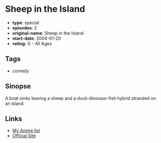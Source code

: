 # Sheep in the Island

-   **type**: special
-   **episodes**: 2
-   **original-name**: Sheep in the Island
-   **start-date**: 2004-01-20
-   **rating**: G - All Ages

## Tags

-   comedy

## Sinopse

A boat sinks leaving a sheep and a duck-dinosaur-fish hybrid stranded on an island.

## Links

-   [My Anime list](https://myanimelist.net/anime/25979/Sheep_in_the_Island)
-   [Official Site](http://cafe.naver.com/ArticleRead.nhn?clubid=22637335&menuid=47&boardtype=I&page=1&specialmenutype=&articleid=60&referrerAllArticles=false)
